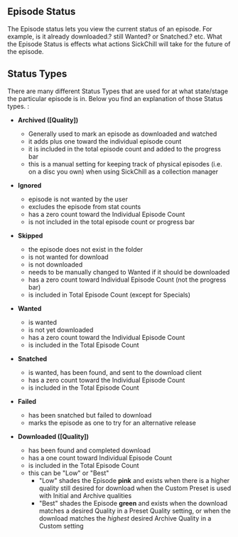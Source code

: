 ## Episode Status

The Episode status lets you view the current status of an episode. For example, is it already downloaded.? still Wanted? or Snatched.? etc. What the Episode Status is effects what actions SickChill will take for the future of the episode.

## Status Types

There are many different Status Types that are used for at what state/stage the particular episode is in. Below you find an explanation of those Status types. :

- **Archived ([Quality])**

  - Generally used to mark an episode as downloaded and watched
  - it adds plus one toward the individual episode count
  - it is included in the total episode count and added to the progress bar
  - this is a manual setting for keeping track of physical episodes (i.e. on a disc you own) when using SickChill as a collection manager

- **Ignored**

  - episode is not wanted by the user
  - excludes the episode from stat counts
  - has a zero count toward the Individual Episode Count
  - is not included in the total episode count or progress bar

- **Skipped**

  - the episode does not exist in the folder
  - is not wanted for download
  - is not downloaded
  - needs to be manually changed to Wanted if it should be downloaded
  - has a zero count toward Individual Episode Count (not the progress bar)
  - is included in Total Episode Count (except for Specials)

- **Wanted**

  - is wanted
  - is not yet downloaded
  - has a zero count toward the Individual Episode Count
  - is included in the Total Episode Count

- **Snatched**

  - is wanted, has been found, and sent to the download client
  - has a zero count toward the Individual Episode Count
  - is included in the Total Episode Count

- **Failed**

  - has been snatched but failed to download
  - marks the episode as one to try for an alternative release

- **Downloaded ([Quality])**

  - has been found and completed download
  - has a one count toward Individual Episode Count
  - is included in the Total Episode Count
  - this can be "Low" or "Best"
    - "Low" shades the Episode **pink** and exists when there is a higher quality still desired for download when the Custom Preset is used with Initial and Archive qualities
    - "Best" shades the Episode **green** and exists when the download matches a desired Quality in a Preset Quality setting, or when the download matches the _highest_ desired Archive Quality in a Custom setting
